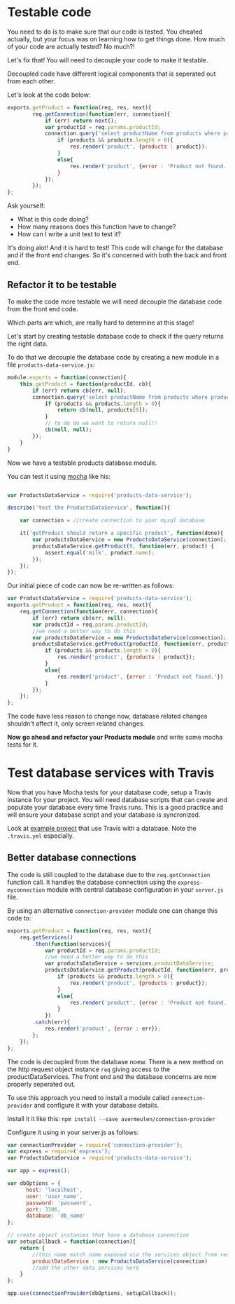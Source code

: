 # Testable code

You need to do is to make sure that our code is tested. You cheated actually, but your focus was on learning how to get things done. How much of your code are actually tested? No much?!

Let's fix that! You will need to decouple your code to make it testable.

Decoupled code have different logical components that is seperated out from each other.

Let's look at the code below:

```javascript
exports.getProduct = function(req, res, next){
        req.getConnection(function(err, connection){
            if (err) return next();
            var productId = req.params.productId;
            connection.query('select productName from products where productId = ?', productId, function(err, products){
                if (products && products.length > 0){
                    res.render('product', {products : product});
                }
                else{
                    res.render('product', {error : 'Product not found.'})
                }
            });
        });
};
```

Ask yourself:

* What is this code doing?
* How many reasons does this function have to change?
* How can I write a unit test to test it?

It's doing alot! And it is hard to test! This code will change for the database and if the front end changes. So it's concerned with both the back and front end.

## Refactor it to be testable

To make the code more testable we will need decouple the database code from the front end code.

Which parts are which, are really hard to determine at this stage!

Let's start by creating testable database code to check if the query returns the right data.

To do that we decouple the database code by creating a new module in a file `products-data-service.js`:

```javascript
module.exports = function(connection){
    this.getProduct = function(productId, cb){
        if (err) return cb(err, null);
        connection.query('select productName from products where productId = ?', productId, function(err, products){
            if (products && products.length > 0){
                return cb(null, products[0]);
            }
            // to do do we want to return null!!
            cb(null, null);
        });
    }
}
```

Now we have a testable products database module.

You can test it using [mocha](https://mochajs.org/) like his:

```javascript

var ProductsDataService = require('products-data-service');

describe('test the ProductsDataService', function(){

    var connection = //create connection to your mysql database

    it('getProduct should return a specific product', function(done){
        var productsDataService = new ProductsDataService(connection);
        productsDataService.getProduct(9, function(err, product) {
            assert.equal('milk', product.name);
        });
    });
});
```
Our initial piece of code can now be re-written as follows:

```javascript
var ProductsDataService = require('products-data-service');
exports.getProduct = function(req, res, next){
    req.getConnection(function(err, connection){
        if (err) return cb(err, null);
        var productId = req.params.productId;
        //we need a better way to do this
        var productsDataService = new ProductsDataService(connection);
        productsDataService.getProduct(productId, function(err, product) {
            if (products && products.length > 0){
                res.render('product', {products : product});
            }
            else{
                res.render('product', {error : 'Product not found.'})
            }
        });
    });
};
```

The code have less reason to change now, database related changes shouldn't affect it, only screen related changes.

**Now go ahead and refactor your Products module** and write some mocha tests for it.

# Test database services with Travis

Now that you have Mocha tests for your database code, setup a Travis instance for your project. You will need  database scripts that can create and populate your database every time Travis runs. This is a good practice and will ensure your database script and your database is syncronized.

Look at [example project](https://github.com/codex-academy/TravisWithDatabase) that use Travis with a database. Note the `.travis.yml` especially.


## Better database connections

The code is still coupled to the database due to the `req.getConnection` function call. It handles the database connection using the `express-myconnection` module with central database configuration in your `server.js` file.

By using an alternative `connection-provider` module one can change this code to:

```javascript
exports.getProduct = function(req, res, next){
    req.getServices()
        .then(function(services){
            var productId = req.params.productId;
            //we need a better way to do this
            var productsDataService = services.productDataService;
            productsDataService.getProduct(productId, function(err, product) {
                if (products && products.length > 0){
                    res.render('product', {products : product});
                }
                else{
                    res.render('product', {error : 'Product not found.'})
                }
            })
        .catch(err){
            res.render('product', {error : err});
        };
    });
};
```

The code is decoupled from the database noew. There is a new method on the http request object instance `req` giving access to the productDataServices. The front end and the database concerns are now properly seperated out.

To use this approach you need to install a module called `connection-provider` and configure it with your database details.

Install it it like this: `npm install --save avermeulen/connection-provider`

Configure it using in your server.js as follows:

```javascript
var connectionProvider = require('connection-provider');
var express = require('express');
var ProductsDataService = require('products-data-service');

var app = express();

var dbOptions = {
      host: 'localhost',
      user: 'user_name',
      password: 'password',
      port: 3306,
      database: 'db_name'
};

// create object instances that have a database connection
var setupCallback = function(connection){
    return {
        //this name match name exposed via the services object from req.services
        productDataService : new ProductsDataService(connection)
        //add the other data services here
    }
};

app.use(connectionProvider(dbOptions, setupCallback));
```
